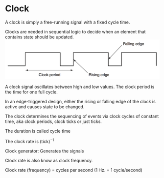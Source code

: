 # Clock
A clock is simply a free-running signal with a fixed cycle time.

Clocks are needed in sequential logic to decide when an element
that contains state should be updated.
![picture of clock][clock]

A clock signal oscillates between high and low values. The clock
period is the time for one full cycle.

In an edge-triggered design, either the rising or falling edge of the
clock is active and causes state to be changed.

The clock determines the sequencing of events via clock cycles of constant time, aka clock periods, clock ticks or just ticks.

The duration is called cycle time

The clock rate is (tick)<sup>−1</sup>

Clock generator: Generates the signals

Clock rate is also know as clock frequency.

Clock rate (frequency) = cycles per second (1 Hz. = 1 cycle/second)









[clock]: ./images/clock.png